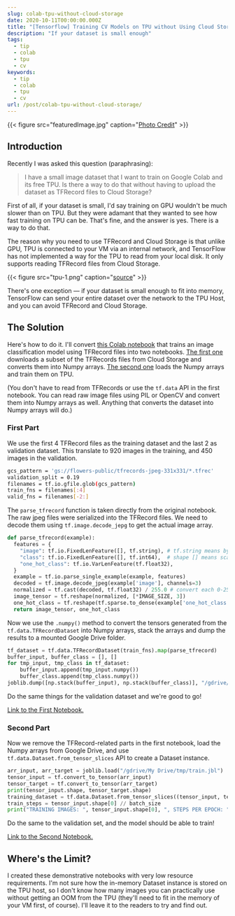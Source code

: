 ```yaml
---
slug: colab-tpu-without-cloud-storage
date: 2020-10-11T00:00:00.000Z
title: "[Tensorflow] Training CV Models on TPU without Using Cloud Storage"
description: "If your dataset is small enough"
tags:
  - tip
  - colab
  - tpu
  - cv
keywords:
  - tip
  - colab
  - tpu
  - cv
url: /post/colab-tpu-without-cloud-storage/
---
```


{{< figure src="featuredImage.jpg" caption="[Photo Credit](https://pixabay.com/illustrations/light-bulbs-lamp-light-glass-bulb-5488573/)" >}}

## Introduction

Recently I was asked this question (paraphrasing):

> I have a small image dataset that I want to train on Google Colab and its free TPU. Is there a way to do that without having to upload the dataset as TFRecord files to Cloud Storage?

First of all, if your dataset is small, I'd say training on GPU wouldn't be much slower than on TPU. But they were adamant that they wanted to see how fast training on TPU can be. That's fine, and the answer is yes. There is a way to do that.

The reason why you need to use TFRecord and Cloud Storage is that unlike GPU, TPU is connected to your VM via an internal network, and TensorFlow has not implemented a way for the TPU to read from your local disk. It only supports reading TFRecord files from Cloud Storage.

{{< figure src="tpu-1.png" caption="[source](https://cloud.google.com/tpu/docs/system-architecture)" >}}

There's one exception — if your dataset is small enough to fit into memory, TensorFlow can send your entire dataset over the network to the TPU Host, and you can avoid TFRecord and Cloud Storage.

## The Solution

Here's how to do it. I'll convert [this Colab notebook](https://colab.research.google.com/notebooks/tpu.ipynb) that trains an image classification model using TFRecord files into two notebooks. [The first one](https://colab.research.google.com/drive/1eaQK111A4e5ZMPR_8jObbfgTqA3ju8Ye?usp=sharing) downloads a subset of the TFRecords files from Cloud Storage and converts them into Numpy arrays. [The second one](https://colab.research.google.com/drive/1JK2BZwi5GYNNoY7oTGGOcIED1xmmfzV4?usp=sharing) loads the Numpy arrays and train them on TPU.

(You don't have to read from TFRecords or use the `tf.data` API in the first notebook. You can read raw image files using PIL or OpenCV and convert them into Numpy arrays as well. Anything that converts the dataset into Numpy arrays will do.)

### First Part

We use the first 4 TFRecord files as the training dataset and the last 2 as validation dataset. This translate to 920 images in the training, and 450 images in the validation.

```bash
gcs_pattern = 'gs://flowers-public/tfrecords-jpeg-331x331/*.tfrec'
validation_split = 0.19
filenames = tf.io.gfile.glob(gcs_pattern)
train_fns = filenames[:4]
valid_fns = filenames[-2:]
```

The `parse_tfrecord` function is taken directly from the original notebook. The raw jpeg files were serialized into the TFRecord files. We need to decode them using `tf.image.decode_jepg` to get the actual image array.

```python
def parse_tfrecord(example):
  features = {
    "image": tf.io.FixedLenFeature([], tf.string), # tf.string means bytestring
    "class": tf.io.FixedLenFeature([], tf.int64),  # shape [] means scalar
    "one_hot_class": tf.io.VarLenFeature(tf.float32),
  }
  example = tf.io.parse_single_example(example, features)
  decoded = tf.image.decode_jpeg(example['image'], channels=3)
  normalized = tf.cast(decoded, tf.float32) / 255.0 # convert each 0-255 value to floats in [0, 1] range
  image_tensor = tf.reshape(normalized, [*IMAGE_SIZE, 3])
  one_hot_class = tf.reshape(tf.sparse.to_dense(example['one_hot_class']), [5])
  return image_tensor, one_hot_class
```

Now we use the `.numpy()` method to convert the tensors generated from the `tf.data.TFRecordDataset` into Numpy arrays, stack the arrays and dump the results to a mounted Google Drive folder.

```python
tf_dataset = tf.data.TFRecordDataset(train_fns).map(parse_tfrecord)
buffer_input, buffer_class = [], []
for tmp_input, tmp_class in tf_dataset:
    buffer_input.append(tmp_input.numpy())
    buffer_class.append(tmp_class.numpy())
joblib.dump([np.stack(buffer_input), np.stack(buffer_class)], "/gdrive/My Drive/tmp/train.jbl")
```

Do the same things for the validation dataset and we're good to go!

[Link to the First Notebook.](https://colab.research.google.com/drive/1eaQK111A4e5ZMPR_8jObbfgTqA3ju8Ye?usp=sharing)

### Second Part

Now we remove the TFRecord-related parts in the first notebook, load the Numpy arrays from Google Drive, and use `tf.data.Dataset.from_tensor_slices` API to create a Dataset instance.

```python
arr_input, arr_target = joblib.load("/gdrive/My Drive/tmp/train.jbl")
tensor_input = tf.convert_to_tensor(arr_input)
tensor_target = tf.convert_to_tensor(arr_target)
print(tensor_input.shape, tensor_target.shape)
training_dataset = tf.data.Dataset.from_tensor_slices((tensor_input, tensor_target)).repeat().shuffle(2048).batch(batch_size)
train_steps = tensor_input.shape[0] // batch_size
print("TRAINING IMAGES: ", tensor_input.shape[0], ", STEPS PER EPOCH: ", train_steps)
```

Do the same to the validation set, and the model should be able to train!

[Link to the Second Notebook.](https://colab.research.google.com/drive/1JK2BZwi5GYNNoY7oTGGOcIED1xmmfzV4?usp=sharing)

## Where's the Limit?

I created these demonstrative notebooks with very low resource requirements. I'm not sure how the in-memory Dataset instance is stored on the TPU host, so I don't know how many images you can practically use without getting an OOM from the TPU (they'll need to fit in the memory of your VM first, of course). I'll leave it to the readers to try and find out.
